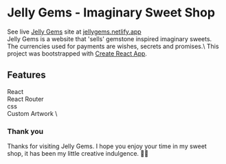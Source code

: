 # Jelly Gems - Imaginary Sweet Shop
See live [Jelly Gems](https://jellygems.netlify.app/) site at [jellygems.netlify.app](https://jellygems.netlify.app/)\
Jelly Gems is a website that 'sells' gemstone inspired imaginary sweets. The currencies used for payments are wishes, secrets and promises.\ 
This project was bootstrapped with [Create React App](https://github.com/facebook/create-react-app).

## Features

React \
React Router \
css \
Custom Artwork \


### Thank you

Thanks for visiting Jelly Gems. I hope you enjoy your time in my sweet shop, it has been my little creative indulgence. 🍬✨


